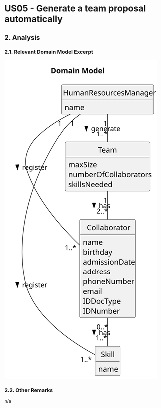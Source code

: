 # US05 - Generate a team proposal automatically 

## 2. Analysis

### 2.1. Relevant Domain Model Excerpt 

![Domain Model](svg/us05-domain-model.svg)

### 2.2. Other Remarks

n/a